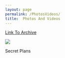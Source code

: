 ```yaml
---
layout: page
permalink: /PhotosVideos/
title:  Photos And Videos
---
```

[Link To Archive]({{site.baseurl}}/PhotosVideos-a)
<div style="display:grid;grid-gap:10px;grid-template-columns:repeat(3, 1fr)">
<div style="aspect-ratio:.75">
<img style="margin-top:0px;margin-bottom:0px" loading="lazy" src="{{site.baseurl}}\images\2023\1.jpg">
<p>Secret Plans</p>
</div>
</div>
